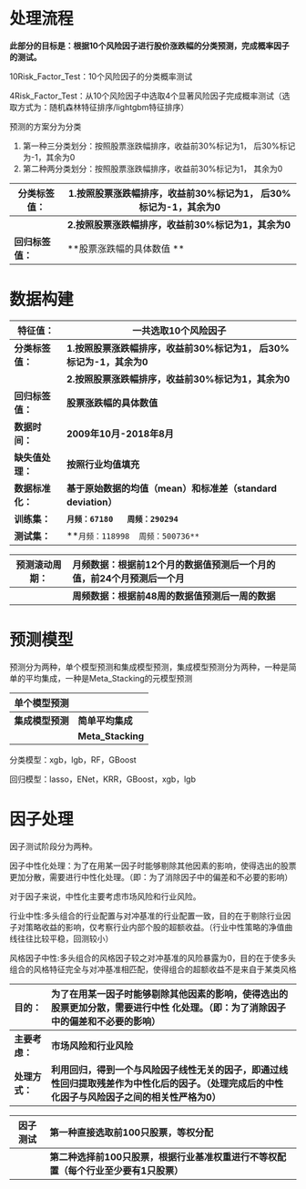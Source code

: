 # 处理流程

**此部分的目标是：根据10个风险因子进行股价涨跌幅的分类预测，完成概率因子的测试。**

10Risk_Factor_Test：10个风险因子的分类概率测试

4Risk_Factor_Test：从10个风险因子中选取4个显著风险因子完成概率测试（选取方式为：随机森林特征排序/lightgbm特征排序）



预测的方案分为分类

1. 第一种三分类划分：按照股票涨跌幅排序，收益前30%标记为1， 后30%标记为-1，其余为0
2. 第二种两分类划分：按照股票涨跌幅排序，收益前30%标记为1， 其余为0

| 分类标签值：     | 1.按照股票涨跌幅排序，收益前30%标记为1， 后30%标记为-1，其余为0 |
| ---------------- | ------------------------------------------------------------ |
|                  | **2.按照股票涨跌幅排序，收益前30%标记为1，其余为0**          |
| **回归标签值：** | **股票涨跌幅的具体数值 **                                    |



# **数据构建**

| **特征值：**     | 一**共选取10个风险因子**                                     |
| ---------------- | ------------------------------------------------------------ |
| **分类标签值：** | **1.按照股票涨跌幅排序，收益前30%标记为1， 后30%标记为-1，其余为0** |
|                  | **2.按照股票涨跌幅排序，收益前30%标记为1，其余为0**          |
| **回归标签值：** | **股票涨跌幅的具体数值**                                     |
| **数据时间：**   | **2009年10月-2018年8月**                                     |
| **缺失值处理：** | **按照行业均值填充**                                         |
| **数据标准化：** | **基于原始数据的均值（mean）和标准差（standard deviation）** |
| **训练集：**     | **`月频：67180   周频：290294 `**                            |
| **测试集：**     | **`月频：118998  周频：500736**`                             |

| 预测滚动周期： | 月频数据：根据前12个月的数据值预测后一个月的值，前24个月预测后一个月 |
| -------------- | :----------------------------------------------------------- |
|                | **周频数据：根据前48周的数据值预测后一周的数据**             |



# 预测模型

预测分为两种，单个模型预测和集成模型预测，集成模型预测分为两种，一种是简单的平均集成，一种是Meta_Stacking的元模型预测

| 单个模型预测     |                   |
| ---------------- | ----------------- |
| **集成模型预测** | **简单平均集成**  |
|                  | **Meta_Stacking** |

分类模型：xgb，lgb，RF，GBoost

回归模型：lasso，ENet，KRR，GBoost，xgb，lgb



# 因子处理

因子测试阶段分为两种。

因子中性化处理：为了在用某一因子时能够剔除其他因素的影响，使得选出的股票更加分散，需要进行中性化处理。（即：为了消除因子中的偏差和不必要的影响）

对于因子来说，中性化主要考虑市场风险和行业风险。

行业中性:多头组合的行业配置与对冲基准的行业配置一致，目的在于剔除行业因子对策略收益的影响，仅考察行业内部个股的超额收益。（行业中性策略的净值曲线往往比较平稳，回测较小）

风格因子中性:多头组合的风格因子较之对冲基准的风险暴露为0，目的在于使多头组合的风格特征完全与对冲基准相匹配，使得组合的超额收益不是来自于某类风格

| 目的：         | 为了在用某一因子时能够剔除其他因素的影响，使得选出的股票更加分散，需要进行中性 化处理。（即：为了消除因子中的偏差和不必要的影响） |
| :------------- | :----------------------------------------------------------- |
| **主要考虑：** | **市场风险和行业风险**                                       |
| **处理方式：** | **利用回归，得到一个与风险因子线性无关的因子，即通过线性回归提取残差作为中性化后的因子。（处理完成后的中性化因子与风险因子之间的相关性严格为0）** |

| **因子测试** | **第一种直接选取前100只股票，等权分配**                      |
| ------------ | :----------------------------------------------------------- |
|              | **第二种选择前100只股票，根据行业基准权重进行不等权配置（每个行业至少要有1只股票）** |

